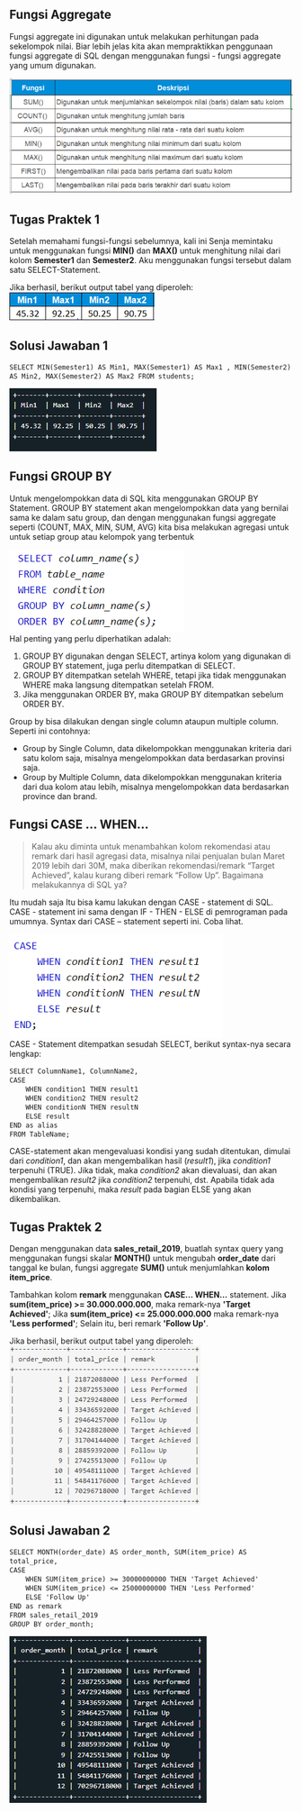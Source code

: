 ## Fungsi Aggregate

Fungsi aggregate ini digunakan untuk melakukan perhitungan pada sekelompok nilai. Biar lebih jelas kita akan mempraktikkan penggunaan fungsi aggregate di SQL dengan menggunakan fungsi - fungsi aggregate yang umum digunakan.<br>

![fungsi](fungsi_aggregate.png)

## Tugas Praktek 1

Setelah memahami fungsi-fungsi sebelumnya, kali ini Senja memintaku untuk menggunakan fungsi **MIN()** dan **MAX()** untuk menghitung nilai dari kolom **Semester1** dan **Semester2**. Aku menggunakan fungsi tersebut dalam satu SELECT-Statement.<br>

Jika berhasil, berikut output tabel yang diperoleh:<br>
![tabel-soal](output_tabelsoal.png)

## Solusi Jawaban 1

```
SELECT MIN(Semester1) AS Min1, MAX(Semester1) AS Max1 , MIN(Semester2) AS Min2, MAX(Semester2) AS Max2 FROM students;
```

![tabel-jawaban](output_tabeljawaban.png)

## Fungsi GROUP BY

Untuk mengelompokkan data di SQL kita menggunakan GROUP BY Statement. GROUP BY statement akan mengelompokkan data yang bernilai sama ke dalam satu group, dan dengan menggunakan fungsi aggregate seperti (COUNT, MAX, MIN, SUM, AVG) kita bisa melakukan agregasi untuk untuk setiap group atau kelompok yang terbentuk<br>

![fungsi](fungsi_groupby.png)<br>
Hal penting yang perlu diperhatikan adalah:<br>

1. GROUP BY digunakan dengan SELECT, artinya kolom yang digunakan di GROUP BY statement, juga perlu ditempatkan di SELECT.
2. GROUP BY ditempatkan setelah WHERE, tetapi jika tidak menggunakan WHERE maka langsung ditempatkan setelah FROM.
3. Jika menggunakan ORDER BY, maka GROUP BY ditempatkan sebelum ORDER BY.

Group by bisa dilakukan dengan single column ataupun multiple column. Seperti ini contohnya:<br>

- Group by Single Column, data dikelompokkan menggunakan kriteria dari satu kolom saja, misalnya mengelompokkan data berdasarkan provinsi saja.
- Group by Multiple Column, data dikelompokkan menggunakan kriteria dari dua kolom atau lebih, misalnya mengelompokkan data berdasarkan province dan brand.

## Fungsi CASE … WHEN…

> Kalau aku diminta untuk menambahkan kolom rekomendasi atau remark dari hasil agregasi data, misalnya nilai penjualan bulan Maret 2019 lebih dari 30M, maka diberikan rekomendasi/remark “Target Achieved”, kalau kurang diberi remark “Follow Up”. Bagaimana melakukannya di SQL ya?

Itu mudah saja Itu bisa kamu lakukan dengan CASE - statement di SQL. CASE - statement ini sama dengan IF - THEN - ELSE di pemrograman pada umumnya. Syntax dari CASE – statement seperti ini. Coba lihat.<br>

![fungsi](fungsi_casewhen.png)<br>
CASE - Statement ditempatkan sesudah SELECT, berikut syntax-nya secara lengkap:<br>

```
SELECT ColumnName1, ColumnName2,
CASE
    WHEN condition1 THEN result1
    WHEN condition2 THEN result2
    WHEN conditionN THEN resultN
    ELSE result
END as alias
FROM TableName;
```

CASE-statement akan mengevaluasi kondisi yang sudah ditentukan, dimulai dari _condition1_, dan akan mengembalikan hasil (_result1_), jika _condition1_ terpenuhi (TRUE). Jika tidak, maka _condition2_ akan dievaluasi, dan akan mengembalikan _result2_ jika _condition2_ terpenuhi, dst. Apabila tidak ada kondisi yang terpenuhi, maka _result_ pada bagian ELSE yang akan dikembalikan.

## Tugas Praktek 2

Dengan menggunakan data **sales_retail_2019**, buatlah syntax query yang menggunakan fungsi skalar **MONTH()** untuk mengubah **order_date** dari tanggal ke bulan, fungsi aggregate **SUM()** untuk menjumlahkan **kolom item_price**.

Tambahkan kolom **remark** menggunakan **CASE… WHEN…** statement. Jika **sum(item_price) >= 30.000.000.000**, maka remark-nya **'Target Achieved'**; Jika **sum(item_price) <= 25.000.000.000** maka remark-nya **'Less performed'**; Selain itu, beri remark **'Follow Up'**.<br>

Jika berhasil, berikut output tabel yang diperoleh:<br>
![tabel-soal](output_tabelsoal2.png)

## Solusi Jawaban 2

```
SELECT MONTH(order_date) AS order_month, SUM(item_price) AS total_price,
CASE
    WHEN SUM(item_price) >= 30000000000 THEN 'Target Achieved'
    WHEN SUM(item_price) <= 25000000000 THEN 'Less Performed'
    ELSE 'Follow Up'
END as remark
FROM sales_retail_2019
GROUP BY order_month;
```

![tabel-jawaban](output_tabeljawaban2.png)

